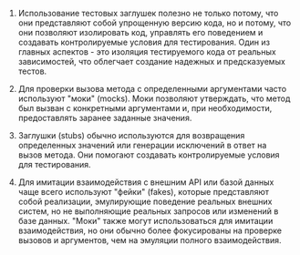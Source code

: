 1) Использование тестовых заглушек полезно не только потому, что они представляют собой упрощенную версию кода, но и потому, что они позволяют изолировать код, управлять его поведением и создавать контролируемые условия для тестирования. Один из главных аспектов - это изоляция тестируемого кода от реальных зависимостей, что облегчает создание надежных и предсказуемых тестов. 

2) Для проверки вызова метода с определенными аргументами часто используют "моки" (mocks). Моки позволяют утверждать, что метод был вызван с конкретными аргументами и, при необходимости, предоставлять заранее заданные значения.

3) Заглушки (stubs) обычно используются для возвращения определенных значений или генерации исключений в ответ на вызов метода. Они помогают создавать контролируемые условия для тестирования.

4) Для имитации взаимодействия с внешним API или базой данных чаще всего используют "фейки" (fakes), которые представляют собой реализации, эмулирующие поведение реальных внешних систем, но не выполняющие реальных запросов или изменений в базе данных. "Моки" также могут использоваться для имитации взаимодействия, но они обычно более фокусированы на проверке вызовов и аргументов, чем на эмуляции полного взаимодействия.
